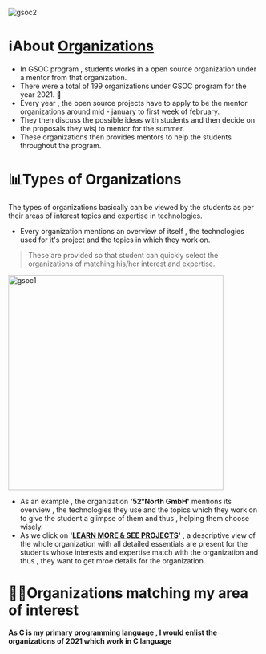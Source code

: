 ![gsoc2](https://user-images.githubusercontent.com/74143496/134555750-2d02fa5c-1bed-4d68-91dd-e170f9aa655f.png)

# ℹ️About [Organizations](https://summerofcode.withgoogle.com/organizations/?sp-page=2)


* In GSOC program , students works in a open source organization under a mentor from that organization. 
* There were a total of 199 organizations under GSOC program for the year 2021. 🏬
* Every year , the open source projects have to apply to be the mentor organizations around mid - january to first week of february.
* They then discuss the possible ideas with students and then decide on the proposals they wisj to mentor for the summer.
* These organizations then provides mentors to help the students throughout the program.
# 📊Types of Organizations
The types of organizations basically can be viewed by the students as per their areas of interest topics and expertise in technologies.
* Every organization mentions an overview of itself , the technologies used for it's project and the topics in which they work on.
> These are provided so that student can quickly select the organizations of matching his/her interest and expertise.

<img width="429" alt="gsoc1" src="https://user-images.githubusercontent.com/74143496/134554706-e0c586dc-83c1-40a4-b33c-df18f6530480.png">

* As an example , the organization **'52°North GmbH'** mentions its overview , the technologies they use and the topics which they work on to give the student a glimpse of them and thus , helping them choose wisely.
* As we click on **'[LEARN MORE & SEE PROJECTS](https://summerofcode.withgoogle.com/organizations/5680439773102080/)'** , a descriptive view of the whole organization with all detailed essentials are present for the students whose interests and expertise match with the organization and thus , they want to get mroe details for the organization.

# 👨‍💼Organizations matching my area of interest
**As C is my primary programming language , I would enlist the organizations of 2021 which work in C language**


